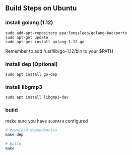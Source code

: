 ## Build Steps on Ubuntu

### install golang (1.12)

```
sudo add-apt-repository ppa:longsleep/golang-backports
sudo apt-get update
sudo apt-get install golang-1.12-go
```

Remember to add /usr/lib/go-1.12/bin to your \$PATH

### install dep (Optional)

```
sudo apt install go-dep
```

### install libgmp3

```
sudo apt install libgmp3-dev
```

### build

make sure you have `$GOPATH` configured

```bash
# download dependencies
make dep

# build
make
```
